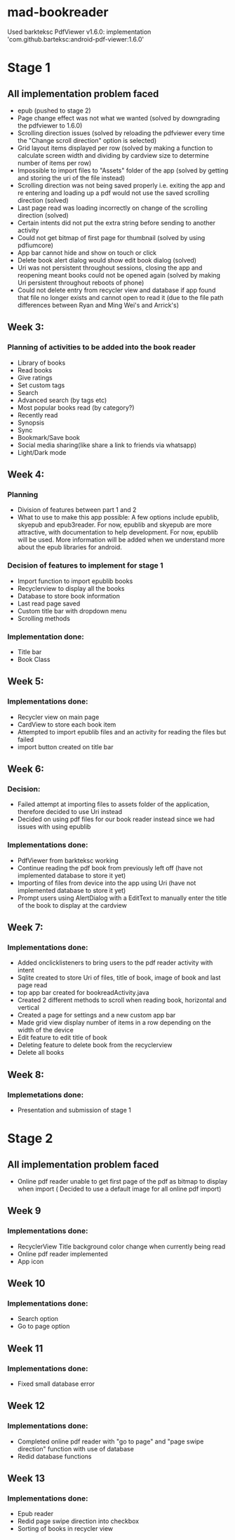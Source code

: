 # mad-bookreader

Used barkteksc PdfViewer v1.6.0: 
implementation 'com.github.barteksc:android-pdf-viewer:1.6.0'

# Stage 1
## All implementation problem faced
* epub (pushed to stage 2)
* Page change effect was not what we wanted (solved by downgrading the pdfviewer to 1.6.0)
* Scrolling direction issues (solved by reloading the pdfviewer every time the "Change scroll direction" option is selected)
* Grid layout items displayed per row 
(solved by making a function to calculate screen width and dividing by cardview size to determine number of items per row)
* Impossible to import files to "Assets" folder of the app (solved by getting and storing the uri of the file instead)
* Scrolling direction was not being saved properly i.e. exiting the app and re entering and loading up a pdf would not use the saved scrolling direction (solved)
* Last page read was loading incorrectly on change of the scrolling direction (solved)
* Certain intents did not put the extra string before sending to another activity
* Could not get bitmap of first page for thumbnail (solved by using pdfiumcore)
* App bar cannot hide and show on touch or click
* Delete book alert dialog would show edit book dialog (solved)
* Uri was not persistent throughout sessions, closing the app and reopening meant books could not be opened again (solved by making Uri persistent throughout reboots of phone)
* Could not delete entry from recycler view and database if app found that file no longer exists and cannot open to read it (due to the file path differences between Ryan and Ming Wei's and Arrick's)

## Week 3:
### Planning of activities to be added into the book reader
* Library of books
* Read books
* Give ratings
* Set custom tags
* Search
* Advanced search (by tags etc)
* Most popular books read (by category?)
* Recently read
* Synopsis
* Sync
* Bookmark/Save book
* Social media sharing(like share a link to friends via whatsapp)
* Light/Dark mode

## Week 4:
### Planning
* Division of features between part 1 and 2
* What to use to make this app possible: A few options include epublib, skyepub and epub3reader. For now, epublib and skyepub are more attractive, with documentation to help development. For now, epublib will be used. More information will be added when we understand more about the epub libraries for android.
### Decision of features to implement for stage 1
* Import function to import epublib books
* Recyclerview to display all the books
* Database to store book information
* Last read page saved
* Custom title bar with dropdown menu
* Scrolling methods
### Implementation done:
* Title bar
* Book Class

## Week 5:
### Implementations done:
* Recycler view on main page
* CardView to store each book item
* Attempted to import epublib files and an activity for reading the files but failed
* import button created on title bar

## Week 6:
### Decision:
* Failed attempt at importing files to assets folder of the application, therefore decided to use Uri instead
* Decided on using pdf files for our book reader instead since we had issues with using epublib
### Implementations done:
* PdfViewer from barkteksc working
* Continue reading the pdf book from previously left off (have not implemented database to store it yet)
* Importing of files from device into the app using Uri (have not implemented database to store it yet)
* Prompt users using AlertDialog with a EditText to manually enter the title of the book to display at the cardview

## Week 7:
### Implementations done:
* Added onclicklisteners to bring users to the pdf reader activity with intent
* Sqlite created to store Uri of files, title of book, image of book and last page read
* top app bar created for bookreadActivity.java
* Created 2 different methods to scroll when reading book, horizontal and vertical
* Created a page for settings and a new custom app bar
* Made grid view display number of items in a row depending on the width of the device
* Edit feature to edit title of book
* Deleting feature to delete book from the recyclerview
* Delete all books

## Week 8:
### Implemetations done:
* Presentation and submission of stage 1

# Stage 2
## All implementation problem faced
* Online pdf reader unable to get first page of the pdf as bitmap to display when import ( Decided to use a default image for all online pdf import)


## Week 9
### Implementations done:
* RecyclerView Title background color change when currently being read
* Online pdf reader implemented
* App icon

## Week 10
### Implementations done:
* Search option
* Go to page option

## Week 11
### Implementations done:
* Fixed small database error

## Week 12
### Implementations done:
* Completed online pdf reader with "go to page" and "page swipe direction" function with use of database
* Redid database functions

## Week 13
### Implementations done:
* Epub reader
* Redid page swipe direction into checkbox
* Sorting of books in recycler view
